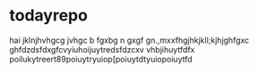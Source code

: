 # todayrepo
hai 
jklnjhvhgcg jvhgc
 b fgxbg n gxgf gn.,mxxfhgjhkjkll;kjhjghfgxc
 ghfdzdsfdxgfcvyiuhoijuytredsfdzcxv vhbjihuytfdfx
poilukytreert89poiuytryuiop[poiuytdtyuiopoiuytfd
